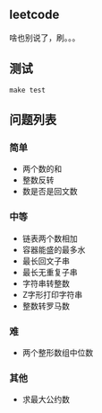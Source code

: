 ## leetcode

啥也别说了，刷。。。

## 测试

```shell script
make test
```

## 问题列表

### 简单

+ 两个数的和
+ 整数反转
+ 数是否是回文数

### 中等

+ 链表两个数相加
+ 容器能盛的最多水
+ 最长回文子串
+ 最长无重复子串
+ 字符串转整数
+ Z字形打印字符串
+ 整数转罗马数

### 难 

+ 两个整形数组中位数

### 其他

+ 求最大公约数